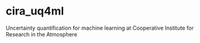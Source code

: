 # cira_uq4ml
Uncertainty quantification for machine learning at Cooperative Institute for Research in the Atmosphere
